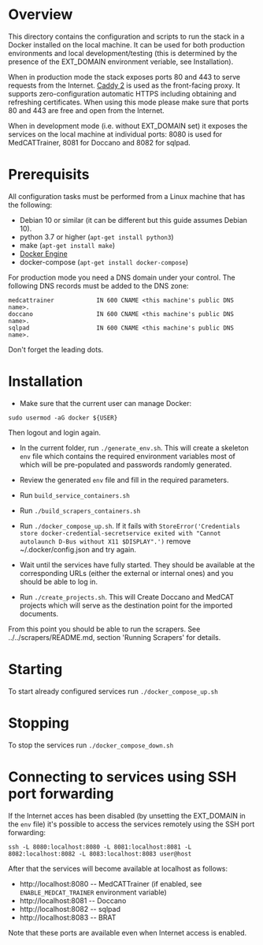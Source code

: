 Overview
===

This directory contains the configuration and scripts to run the stack in a Docker installed on the local machine. It can be used for both production
environments and local development/testing (this is determined by the presence of the EXT_DOMAIN environment veriable, see Installation).

When in production mode the stack exposes ports 80 and 443 to serve requests from the Internet. [Caddy 2](https://caddyserver.com/) is used as the
front-facing proxy. It supports zero-configuration automatic HTTPS including obtaining and refreshing certificates. When using this mode please make
sure that ports 80 and 443 are free and open from the Internet.

When in development mode (i.e. without EXT_DOMAIN set) it exposes the services on the local machine at individual ports: 8080 is used for MedCATTrainer,
8081 for Doccano and 8082 for sqlpad.


Prerequisits
===

All configuration tasks must be performed from a Linux machine that has the following:

 - Debian 10 or similar (it can be different but this guide assumes Debian 10).
 - python 3.7 or higher (`apt-get install python3`)
 - make (`apt-get install make`)
 - [Docker Engine](https://docs.docker.com/engine/install/)
 - docker-compose (`apt-get install docker-compose`)

For production mode you need a DNS domain under your control. The following DNS records must be added to the DNS zone:

```
medcattrainer            IN 600 CNAME <this machine's public DNS name>.
doccano                  IN 600 CNAME <this machine's public DNS name>.
sqlpad                   IN 600 CNAME <this machine's public DNS name>.
```

Don't forget the leading dots.

Installation
===

 - Make sure that the current user can manage Docker:

```shell
sudo usermod -aG docker ${USER}
```

Then logout and login again.

 - In the current folder, run `./generate_env.sh`. This will create a skeleton `env` file which contains the required environment variables most of which will
be pre-populated and passwords randomly generated.

 - Review the generated `env` file and fill in the required parameters.

 - Run `build_service_containers.sh`

 - Run `./build_scrapers_containers.sh`

 - Run `./docker_compose_up.sh`. If it fails with `StoreError('Credentials store docker-credential-secretservice exited with "Cannot autolaunch D-Bus without X11 $DISPLAY".')`
remove ~/.docker/config.json and try again.

 - Wait until the services have fully started. They should be available at the corresponding URLs (either the external or internal ones) and you should
be able to log in.

 - Run `./create_projects.sh`. This will Create Doccano and MedCAT projects which will serve as the destination point for the imported documents.

From this point you should be able to run the scrapers. See ../../scrapers/README.md, section 'Running Scrapers' for details.

Starting
===

To start already configured services run `./docker_compose_up.sh`

Stopping
===

To stop the services run `./docker_compose_down.sh`

Connecting to services using SSH port forwarding
===

If the Internet acces has been disabled (by unsetting the EXT_DOMAIN in the `env` file) it's possible to access the services remotely using the SSH port
forwarding:

```shell
ssh -L 8080:localhost:8080 -L 8081:localhost:8081 -L 8082:localhost:8082 -L 8083:localhost:8083 user@host
```

After that the services will become available at localhost as follows:

 - http://localhost:8080 -- MedCATTrainer (if enabled, see `ENABLE_MEDCAT_TRAINER` environment variable)
 - http://localhost:8081 -- Doccano
 - http://localhost:8082 -- sqlpad
 - http://localhost:8083 -- BRAT

Note that these ports are available even when Internet access is enabled.
